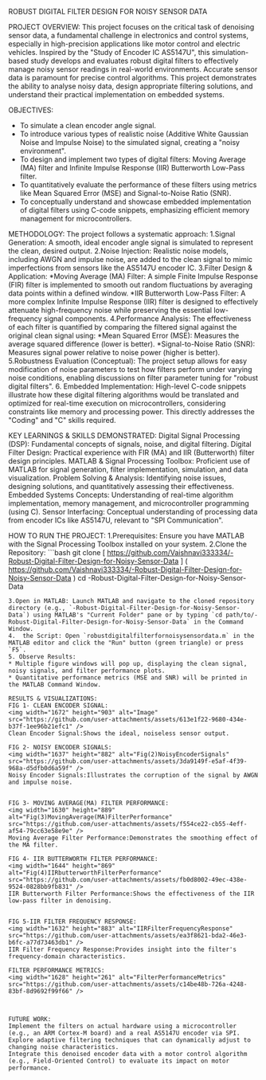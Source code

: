  ROBUST DIGITAL FILTER DESIGN FOR NOISY SENSOR DATA

PROJECT OVERVIEW:
This project focuses on the critical task of denoising sensor data, a fundamental challenge in electronics and control systems, especially in high-precision applications like motor control and electric vehicles. Inspired by the "Study of Encoder IC AS5147U", this simulation-based study develops and evaluates robust digital filters to effectively manage noisy sensor readings in real-world environments.
Accurate sensor data is paramount for precise control algorithms. This project demonstrates the ability to analyse noisy data, design appropriate filtering solutions, and understand their practical implementation on embedded systems.

OBJECTIVES:
* To simulate a clean encoder angle signal.
* To introduce various types of realistic noise (Additive White Gaussian Noise and Impulse Noise) to the simulated signal, creating a "noisy environment".
* To design and implement two types of digital filters: Moving Average (MA) filter and Infinite Impulse Response (IIR) Butterworth Low-Pass filter.
* To quantitatively evaluate the performance of these filters using metrics like Mean Squared Error (MSE) and Signal-to-Noise Ratio (SNR).
* To conceptually understand and showcase embedded implementation of digital filters using C-code snippets, emphasizing efficient memory management for microcontrollers.

METHODOLOGY:
The project follows a systematic approach:
1.Signal Generation: A smooth, ideal encoder angle signal is simulated to represent the clean, desired output.
2.Noise Injection: Realistic noise models, including AWGN and impulse noise, are added to the clean signal to mimic imperfections from sensors like the AS5147U encoder IC.
3.Filter Design & Application:
*Moving Average (MA) Filter: A simple Finite Impulse Response (FIR) filter is implemented to smooth out random fluctuations by averaging data points within a defined window.
*IIR Butterworth Low-Pass Filter: A more complex Infinite Impulse Response (IIR) filter is designed to effectively attenuate high-frequency noise while preserving the essential low-frequency signal components.
4.Performance Analysis: The effectiveness of each filter is quantified by comparing the filtered signal against the original clean signal using:
 *Mean Squared Error (MSE): Measures the average squared difference (lower is better).
 *Signal-to-Noise Ratio (SNR): Measures signal power relative to noise power (higher is better).
5.Robustness Evaluation (Conceptual): The project setup allows for easy modification of noise parameters to test how filters perform under varying noise conditions, enabling discussions on filter parameter tuning for "robust digital filters".
6. Embedded Implementation: High-level C-code snippets illustrate how these digital filtering algorithms would be translated and optimized for real-time execution on microcontrollers, considering constraints like memory and processing power. This directly addresses the "Coding" and "C" skills required.

KEY LEARNINGS & SKILLS DEMONSTRATED:
Digital Signal Processing (DSP): Fundamental concepts of signals, noise, and digital filtering.
Digital Filter Design: Practical experience with FIR (MA) and IIR (Butterworth) filter design principles.
MATLAB & Signal Processing Toolbox: Proficient use of MATLAB for signal generation, filter implementation, simulation, and data visualization.
Problem Solving & Analysis: Identifying noise issues, designing solutions, and quantitatively assessing their effectiveness.
Embedded Systems Concepts: Understanding of real-time algorithm implementation, memory management, and microcontroller programming (using C).
Sensor Interfacing: Conceptual understanding of processing data from encoder ICs like AS5147U, relevant to "SPI Communication".


HOW TO RUN THE PROJECT:
1.Prerequisites: Ensure you have MATLAB with the Signal Processing Toolbox installed on your system.
2.Clone the Repository:
    ```bash
git clone [ https://github.com/Vaishnavi333334/-Robust-Digital-Filter-Design-for-Noisy-Sensor-Data ] ( https://github.com/Vaishnavi333334/-Robust-Digital-Filter-Design-for-Noisy-Sensor-Data )
 cd -Robust-Digital-Filter-Design-for-Noisy-Sensor-Data
  ```
3.Open in MATLAB: Launch MATLAB and navigate to the cloned repository directory (e.g., `-Robust-Digital-Filter-Design-for-Noisy-Sensor-Data`) using MATLAB's "Current Folder" pane or by typing `cd path/to/-Robust-Digital-Filter-Design-for-Noisy-Sensor-Data` in the Command Window.
4.  the Script: Open `robustdigitalfilterfornoisysensordata.m` in the MATLAB editor and click the "Run" button (green triangle) or press `F5`.
5. Observe Results:
 * Multiple figure windows will pop up, displaying the clean signal, noisy signals, and filter performance plots.
 * Quantitative performance metrics (MSE and SNR) will be printed in the MATLAB Command Window.

RESULTS & VISUALIZATIONS:
FIG 1- CLEAN ENCODER SIGNAL:
<img width="1672" height="903" alt="Image" src="https://github.com/user-attachments/assets/613e1f22-9680-434e-b37f-1ee96b21efc1" />
Clean Encoder Signal:Shows the ideal, noiseless sensor output. 

FIG 2- NOISY ENCODER SIGNALS:
<img width="1637" height="882" alt="Fig(2)NoisyEncoderSignals" src="https://github.com/user-attachments/assets/3da9149f-e5af-4f39-968a-d5dfb0d6a59f" />
Noisy Encoder Signals:Illustrates the corruption of the signal by AWGN and impulse noise.


FIG 3- MOVING AVERAGE(MA) FILTER PERFORMANCE:
<img width="1630" height="889" alt="Fig(3)MovingAverage(MA)FilterPerformance" src="https://github.com/user-attachments/assets/f554ce22-cb55-4eff-af54-79cc63e58e9e" />
Moving Average Filter Performance:Demonstrates the smoothing effect of the MA filter.

FIG 4- IIR BUTTERWORTH FILTER PERFORMANCE:
<img width="1644" height="869" alt="Fig(4)IIRbutterworthFilterPerformance" src="https://github.com/user-attachments/assets/fb0d8002-49ec-438e-9524-0828bb9fb831" />
IIR Butterworth Filter Performance:Shows the effectiveness of the IIR low-pass filter in denoising.


FIG 5-IIR FILTER FREQUENCY RESPONSE:
<img width="1632" height="883" alt="IIRFilterFrequencyResponse" src="https://github.com/user-attachments/assets/ea3f8621-bda2-46e3-b6fc-a77d73463db1" />
IIR Filter Frequency Response:Provides insight into the filter's frequency-domain characteristics.

FILTER PERFORMANCE METRICS:
<img width="1628" height="261" alt="FilterPerformanceMetrics" src="https://github.com/user-attachments/assets/c14be48b-726a-4248-83bf-8d9692f99f66" />



FUTURE WORK:
Implement the filters on actual hardware using a microcontroller (e.g., an ARM Cortex-M board) and a real AS5147U encoder via SPI.
Explore adaptive filtering techniques that can dynamically adjust to changing noise characteristics.
Integrate this denoised encoder data with a motor control algorithm (e.g., Field-Oriented Control) to evaluate its impact on motor performance.
